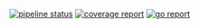 [![pipeline status](http://210.207.104.150:8100/iitp-sds/clarinet/badges/master/pipeline.svg)](http://210.207.104.150:8100/iitp-sds/clarinet/pipelines)
[![coverage report](http://210.207.104.150:8100/iitp-sds/clarinet/badges/master/coverage.svg)](http://210.207.104.150:8100/iitp-sds/clarinet/commits/master)
[![go report](http://210.207.104.150:8100/iitp-sds/hcloud-badge/raw/feature/dev/hcloud-badge_clarinet.svg)](http://210.207.104.150:8100/iitp-sds/hcloud-badge/raw/feature/dev/goreport_clarinet)
